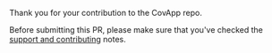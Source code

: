 Thank you for your contribution to the CovApp repo.

Before submitting this PR, please make sure that you've checked the [support and contributing](https://github.com/d4l-data4life/covapp#support-and-contributing) notes.
